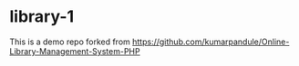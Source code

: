 # library-1
This is a demo repo forked from https://github.com/kumarpandule/Online-Library-Management-System-PHP

